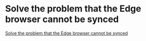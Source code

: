 # Solve the problem that the Edge browser cannot be synced
[Solve the problem that the Edge browser cannot be synced](https://aiwithcloud.com/2022/09/15/solve_the_problem_that_the_edge_browser_cannot_be_synced/)